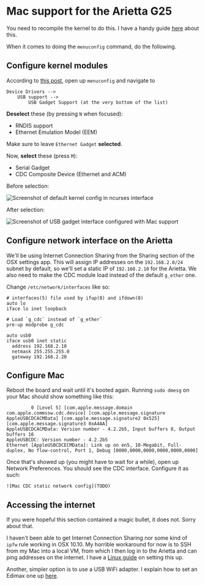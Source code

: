 # Mac support for the Arietta G25

You need to recompile the kernel to do this. I have a handy guide [here](TODO) about this.

When it comes to doing the `menuconfig` command, do the following.

## Configure kernel modules

According to [this post](http://blog.zs64.net/2014/06/getting-started-with-the-arietta-g25-board/), open up `menuconfig` and navigate to

	Device Drivers -->
		USB support -->
			USB Gadget Support (at the very bottom of the list)

**Deselect** these (by pressing `N` when focused):

- RNDIS support
- Ethernet Emulation Model (EEM)

Make sure to leave `Ethernet Gadget` **selected**.

Now, **select** these (press `M`):

- Serial Gadget
- CDC Composite Device (Ethernet and ACM)

Before selection:

![Screenshot of default kernel config in ncurses interface](./TODO.png)

After selection:

![Screenshot of USB gadget interface configured with Mac support](./TODO2.png)

## Configure network interface on the Arietta

We'll be using Internet Connection Sharing from the Sharing section of the OSX settings app. This will assign IP addresses on the `192.168.2.0/24` subnet by default, so we'll set a static IP of `192.168.2.10` for the Arietta. We also need to make the CDC module load instead of the default `g_ether` one.

Change `/etc/network/interfaces` like so:

	# interfaces(5) file used by ifup(8) and ifdown(8)
	auto lo
	iface lo inet loopback

	# Load `g_cdc` instead of `g_ether`
	pre-up modprobe g_cdc

	auto usb0
	iface usb0 inet static
	  address 192.168.2.10
	  netmask 255.255.255.0
	  gateway 192.168.2.20

## Configure Mac

Reboot the board and wait until it's booted again. Running `sudo dmesg` on your Mac should show something like this:

	         0 [Level 5] [com.apple.message.domain com.apple.commssw.cdc.device] [com.apple.message.signature AppleUSBCDCACMData] [com.apple.message.signature2 0x525] [com.apple.message.signature3 0xA4AA]
	AppleUSBCDCACMData: Version number - 4.2.2b5, Input buffers 8, Output buffers 16
	AppleUSBCDC: Version number - 4.2.2b5
	Ethernet [AppleUSBCDCECMData]: Link up on en5, 10-Megabit, Full-duplex, No flow-control, Port 1, Debug [0000,0000,0000,0000,0000,0000]

Once that's showed up (you might have to wait for a while), open up Network Preferences. You should see the CDC interface. Configure it as such:

	![Mac CDC static network config](TODO)

## Accessing the internet

If you were hopeful this section contained a magic bullet, it does not. Sorry about that.

I haven't been able to get Internet Connection Sharing nor some kind of `ipfw` rule working in OSX 10.10. My horrible workaround for now is to SSH from my Mac into a local VM, from which I then log in to the Arietta and can ping addresses on the internet. I have a [Linux guide](TODO) on setting this up.

Another, simpler option is to use a USB WiFi adapter. I explain how to set an Edimax one up [here](TODO).